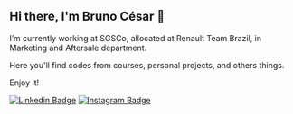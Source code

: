 ## Hi there, I'm Bruno César 👋

I’m currently working at SGSCo, allocated at Renault Team Brazil, in Marketing and Aftersale department.

Here you'll find codes from courses, personal projects, and others things.

Enjoy it!

[![Linkedin Badge](https://img.shields.io/badge/-LinkedIn-blue?style=flat&logo=Linkedin&logoColor=white&link=https://www.linkedin.com/in/brunocesardeveloper/)](https://www.linkedin.com/in/brunocesardeveloper/)
[![Instagram Badge](https://img.shields.io/badge/-Instagram-C13584?style=flat&labelColor=C13584&logo=instagram&logoColor=white&link=https://www.instagram.com/brunocesar_mp/)](https://www.instagram.com/brunocesar_mp/)
